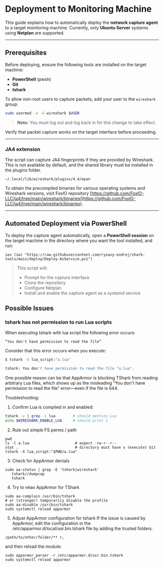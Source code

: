 # Deployment to Monitoring Machine

This guide explains how to automatically deploy the **network capture agent** to a target monitoring machine.
Currently, only **Ubuntu Server** systems using **Netplan** are supported.

---

## Prerequisites

Before deploying, ensure the following tools are installed on the target machine:

* **PowerShell** (pwsh)
* **Git**
* **tshark**

To allow non-root users to capture packets, add your user to the `wireshark` group:

```bash
sudo usermod -a -G wireshark $USER
```

> **Note:** You must log out and log back in for this change to take effect.

Verify that packet capture works on the target interface before proceeding.


---

### JA4 extension

The script can capture JA4 fingerprints if they are provided by Wireshark. This is not available by default, and the shared library must be installed in the plugins folder.

```
~/.local/lib/wireshark/plugins/4.4/epan
```

To obtain the precompiled binaries for various operating systems and Wireshark versions, visit 
FoxIO repository [https://github.com/FoxIO-LLC/ja4/tree/main/wireshark/binaries](https://github.com/FoxIO-LLC/ja4/tree/main/wireshark/binaries).

---

## Automated Deployment via PowerShell

To deploy the capture agent automatically, open a **PowerShell session** on the target machine in the directory where you want the tool installed, and run:

```pwsh
iex (iwr "https://raw.githubusercontent.com/rysavy-ondrej/shark-tools/main/deploy/Deploy-AsService.ps1")
```

> This script will:
>
> * Prompt for the capture interface
> * Clone the repository
> * Configure Netplan
> * Install and enable the capture agent as a systemd service

## Possible Issues

### tshark has not permission to run Lua scripts

When executing tshark with lua script the following error occurs:

```“You don't have permission to read the file”```

Consider that this error occurs when you execute:

```bash
$ tshark -X lua_script:"a.lua"

tshark: You don't have permission to read the file "a.lua".
```

One possible reason can be that AppArmor is blocking TShark from reading arbitrary Lua files, which shows up as the misleading “You don't have permission to read the file” error—even if the file is 644.

Troubleshooting:

1. Confirm Lua is compiled in and enabled: 
```bash
tshark -v | grep -i lua        # should mention Lua
echo $WIRESHARK_ENABLE_LUA     # should print 1
```

2. Rule out simple FS perms / path
```
pwd
ls -l a.lua                     # expect -rw-r--r--
stat .                          # directory must have x (execute) bit
tshark -X lua_script:"$PWD/a.lua"
```

3. Check for AppArmor denials
```
sudo aa-status | grep -E 'tshark|wireshark'
   tshark//dumpcap
   tshark
```
4. Try to relax AppArmor for TShark
```
sudo aa-complain /usr/bin/tshark
# or (stronger) temporarily disable the profile
sudo aa-disable /usr/bin/tshark
sudo systemctl reload apparmor
```
5. Adjust AppArmor configuration for tshark
If the issue is caused by AppArmor, edit the configuration in the /etc/apparmor.d/local/usr.bin.tshark file by adding the trusted folders.
```
/path/to/other/folder/** r,
```
and then reload the module:
```
sudo apparmor_parser -r /etc/apparmor.d/usr.bin.tshark
sudo systemctl reload apparmor
```




